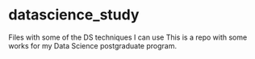 # datascience_study
Files with some of the DS techniques I can use
This is a repo with some works for my Data Science postgraduate program. 

